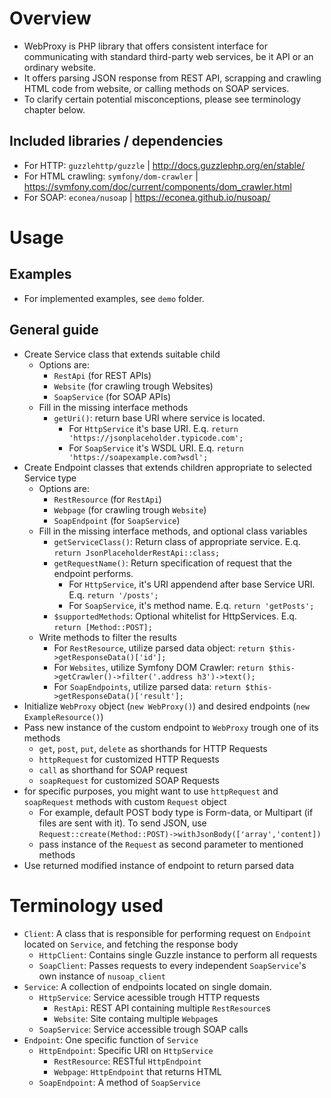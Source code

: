 # Overview
- WebProxy is PHP library that offers consistent interface for communicating with standard third-party web services, be it API or an ordinary website.
- It offers parsing JSON response from REST API, scrapping and crawling HTML code from website, or calling methods on SOAP services.
- To clarify certain potential misconceptions, please see terminology chapter below.

## Included libraries / dependencies
- For HTTP: `guzzlehttp/guzzle` | http://docs.guzzlephp.org/en/stable/
- For HTML crawling: `symfony/dom-crawler` | https://symfony.com/doc/current/components/dom_crawler.html
- For SOAP: `econea/nusoap` | https://econea.github.io/nusoap/



# Usage

## Examples
- For implemented examples, see `demo` folder.

## General guide
- Create Service class that extends suitable child
    - Options are:
        - `RestApi` (for REST APIs)
        - `Website` (for crawling trough Websites)
        - `SoapService` (for SOAP APIs)
    - Fill in the missing interface methods
        - `getUri()`: return base URI where service is located.
            - For `HttpService` it's base URI. E.q. `return 'https://jsonplaceholder.typicode.com';`
            - For `SoapService` it's WSDL URI. E.q. `return 'https://soapexample.com?wsdl';`
- Create Endpoint classes that extends children appropriate to selected Service type
    - Options are:
        - `RestResource` (for `RestApi`)
        - `Webpage` (for crawling trough `Website`)
        - `SoapEndpoint` (for `SoapService`)
    - Fill in the missing interface methods, and optional class variables
        - `getServiceClass()`: Return class of appropriate service. E.q. `return JsonPlaceholderRestApi::class;`
        - `getRequestName()`: Return specification of request that the endpoint performs.
            - For `HttpService`, it's URI appendend after base Service URI. E.q. `return '/posts';`
            - For `SoapService`, it's method name. E.q. `return 'getPosts';`
        - `$supportedMethods`: Optional whitelist for HttpServices. E.q. `return [Method::POST];`
    - Write methods to filter the results
        - For `RestResource`, utilize parsed data object: `return $this->getResponseData()['id'];`
        - For `Websites`, utilize Symfony DOM Crawler: `return $this->getCrawler()->filter('.address h3')->text();`
        - For `SoapEndpoints`, utilize parsed data: `return $this->getResponseData()['result'];`
- Initialize `WebProxy` object (`new WebProxy()`) and desired endpoints (`new ExampleResource()`)
- Pass new instance of the custom endpoint to `WebProxy` trough one of its methods
    - `get`, `post`, `put`, `delete` as shorthands for HTTP Requests
    - `httpRequest` for customized HTTP Requests
    - `call` as shorthand for SOAP request
    - `soapRequest` for customized SOAP Requests
- for specific purposes, you might want to use `httpRequest` and `soapRequest` methods with custom `Request` object
    - For example, default POST body type is Form-data, or Multipart (if files are sent with it). To send JSON, use `Request::create(Method::POST)->withJsonBody(['array','content])`
    - pass instance of the `Request` as second parameter to mentioned methods
- Use returned modified instance of endpoint to return parsed data



# Terminology used
- `Client`: A class that is responsible for performing request on `Endpoint` located on `Service`, and fetching the response body
    - `HttpClient`: Contains single Guzzle instance to perform all requests
    - `SoapClient`: Passes requests to every independent `SoapService`'s own instance of `nusoap_client`
- `Service`: A collection of endpoints located on single domain.
    - `HttpService`: Service acessible trough HTTP requests
        - `RestApi`: REST API containing multiple `RestResource`s
        - `Website`: Site containg multiple `Webpage`s
    - `SoapService`: Service accessible trough SOAP calls
- `Endpoint`: One specific function of `Service`
    - `HttpEndpoint`: Specific URI on `HttpService`
        - `RestResource`: RESTful `HttpEndpoint`
        - `Webpage`: `HttpEndpoint` that returns HTML
    - `SoapEndpoint`: A method of `SoapService`
